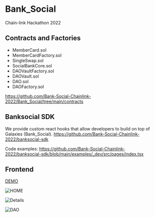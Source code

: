 # Bank_Social
Chain-link Hackathon 2022

## Contracts and Factories

- MemberCard.sol
- MemberCardFactory.sol
- SingleSwap.sol
- SocialBankCore.sol
- DAOVaultFactory.sol
- DAOVault.sol
- DAO.sol
- DAOFactory.sol

https://github.com/Bank-Social-Chainlink-2022/Bank_Social/tree/main/contracts

## Banksocial SDK
We provide custom react hooks that allow developers to build on top of Galaxies (Bank_Social).
https://github.com/Bank-Social-Chainlink-2022/banksocial-sdk

Code examples:
https://github.com/Bank-Social-Chainlink-2022/banksocial-sdk/blob/main/examples/_dev/src/pages/index.tsx

## Frontend

[DEMO](https://bank-social.vercel.app/)

![HOME](https://user-images.githubusercontent.com/36173828/202236192-e5454aaf-fec3-4312-83fb-3919e473bbfc.png)

![Details](https://user-images.githubusercontent.com/36173828/202236171-3181d7f1-f411-469b-8872-9c8d89a78ea4.png)

![DAO](https://user-images.githubusercontent.com/36173828/202236204-7cad6471-c395-49d0-b848-98f894f8cb43.png)
